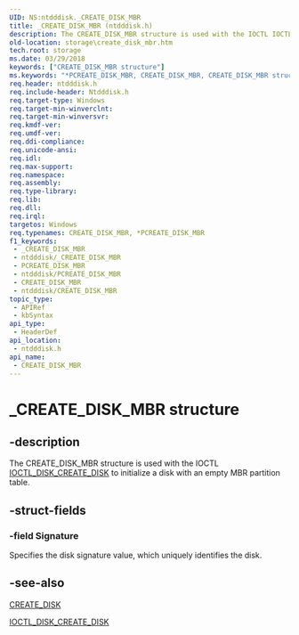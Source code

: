 ```yaml
---
UID: NS:ntdddisk._CREATE_DISK_MBR
title: _CREATE_DISK_MBR (ntdddisk.h)
description: The CREATE_DISK_MBR structure is used with the IOCTL IOCTL_DISK_CREATE_DISK to initialize a disk with an empty MBR partition table.
old-location: storage\create_disk_mbr.htm
tech.root: storage
ms.date: 03/29/2018
keywords: ["CREATE_DISK_MBR structure"]
ms.keywords: "*PCREATE_DISK_MBR, CREATE_DISK_MBR, CREATE_DISK_MBR structure [Storage Devices], PCREATE_DISK_MBR, PCREATE_DISK_MBR structure pointer [Storage Devices], _CREATE_DISK_MBR, ntdddisk/CREATE_DISK_MBR, ntdddisk/PCREATE_DISK_MBR, storage.create_disk_mbr, structs-disk_680fcaf9-080c-4e38-be53-ed9899539d9b.xml"
req.header: ntdddisk.h
req.include-header: Ntdddisk.h
req.target-type: Windows
req.target-min-winverclnt: 
req.target-min-winversvr: 
req.kmdf-ver: 
req.umdf-ver: 
req.ddi-compliance: 
req.unicode-ansi: 
req.idl: 
req.max-support: 
req.namespace: 
req.assembly: 
req.type-library: 
req.lib: 
req.dll: 
req.irql: 
targetos: Windows
req.typenames: CREATE_DISK_MBR, *PCREATE_DISK_MBR
f1_keywords:
 - _CREATE_DISK_MBR
 - ntdddisk/_CREATE_DISK_MBR
 - PCREATE_DISK_MBR
 - ntdddisk/PCREATE_DISK_MBR
 - CREATE_DISK_MBR
 - ntdddisk/CREATE_DISK_MBR
topic_type:
 - APIRef
 - kbSyntax
api_type:
 - HeaderDef
api_location:
 - ntdddisk.h
api_name:
 - CREATE_DISK_MBR
---
```


# _CREATE_DISK_MBR structure


## -description

The CREATE_DISK_MBR structure is used with the IOCTL <a href="/windows-hardware/drivers/ddi/ntdddisk/ni-ntdddisk-ioctl_disk_create_disk">IOCTL_DISK_CREATE_DISK</a> to initialize a disk with an empty MBR partition table.

## -struct-fields

### -field Signature

Specifies the disk signature value, which uniquely identifies the disk.

## -see-also

<a href="/windows-hardware/drivers/ddi/ntdddisk/ns-ntdddisk-_create_disk">CREATE_DISK</a>



<a href="/windows-hardware/drivers/ddi/ntdddisk/ni-ntdddisk-ioctl_disk_create_disk">IOCTL_DISK_CREATE_DISK</a>
